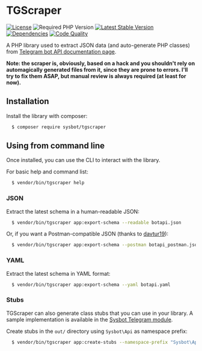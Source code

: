 # TGScraper

[![License](http://poser.pugx.org/sysbot/tgscraper/license)](https://packagist.org/packages/sysbot/tgscraper)
![Required PHP Version](https://img.shields.io/badge/php-%E2%89%A58.0-brightgreen)
[![Latest Stable Version](http://poser.pugx.org/sysbot/tgscraper/v)](https://packagist.org/packages/sysbot/tgscraper)
[![Dependencies](https://img.shields.io/librariesio/github/Sysbot-org/tgscraper)](https://libraries.io/github/Sysbot-org/tgscraper)
[![Code Quality](https://img.shields.io/scrutinizer/quality/g/Sysbot-org/tgscraper)](https://scrutinizer-ci.com/g/Sysbot-org/tgscraper/?branch=master)

A PHP library used to extract JSON data (and auto-generate PHP classes)
from [Telegram bot API documentation page](https://core.telegram.org/bots/api).

**Note: the scraper is, obviously, based on a hack and you shouldn't rely on automagically generated files from it,
since they are prone to errors. I'll try to fix them ASAP, but manual review is always required (at least for now).**

## Installation

Install the library with composer:

```bash 
  $ composer require sysbot/tgscraper
```

## Using from command line

Once installed, you can use the CLI to interact with the library.

For basic help and command list:

```bash 
  $ vendor/bin/tgscraper help
```

### JSON

Extract the latest schema in a human-readable JSON:

```bash 
  $ vendor/bin/tgscraper app:export-schema --readable botapi.json
```

Or, if you want a Postman-compatible JSON (thanks to [davtur19](https://github.com/davtur19/TuriBotGen/blob/master/postman.php)):

```bash 
  $ vendor/bin/tgscraper app:export-schema --postman botapi_postman.json
```

### YAML

Extract the latest schema in YAML format:

```bash 
  $ vendor/bin/tgscraper app:export-schema --yaml botapi.yaml
```

### Stubs

TGScraper can also generate class stubs that you can use in your library. A sample implementation is available in the [Sysbot Telegram module](https://github.com/Sysbot-org/Sysbot-tg).

Create stubs in the `out/` directory using `Sysbot\Api` as namespace prefix:

```bash 
  $ vendor/bin/tgscraper app:create-stubs --namespace-prefix "Sysbot\Api" out
```